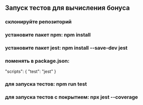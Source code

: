 ## Запуск тестов для вычисления бонуса

### склонируйте репозиторий

### установите пакет npm: npm install

### установите пакет jest: npm install --save-dev jest

### поменять в package.json:

"scripts": {
"test": "jest"
}

### для запуска тестов: npm run test

### для запуска тестов с покрытием: npx jest --coverage
